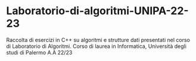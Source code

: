 # Laboratorio-di-algoritmi-UNIPA-22-23
Raccolta di esercizi in C++ su algoritmi e strutture dati presentati nel corso di Laboratorio di Algoritmi.
Corso di laurea in Informatica, Università degli studi di Palermo A.A 22/23
